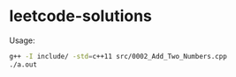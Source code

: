 # leetcode-solutions

Usage: 

``` bash
g++ -I include/ -std=c++11 src/0002_Add_Two_Numbers.cpp
./a.out
```
